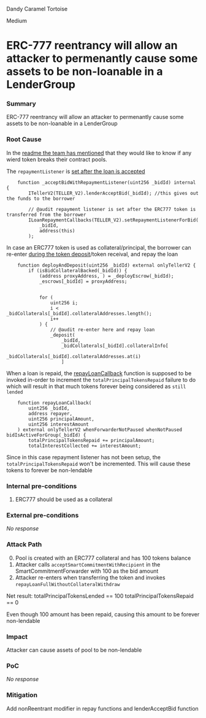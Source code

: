 Dandy Caramel Tortoise

Medium

# ERC-777 reentrancy will allow an attacker to permenantly cause some assets to be non-loanable in a LenderGroup

### Summary

ERC-777 reentrancy will allow an attacker to permenantly cause some assets to be non-loanable in a LenderGroup

### Root Cause

In the [readme the team has mentioned](https://github.com/sherlock-audit/2024-11-teller-finance-update/tree/main?tab=readme-ov-file#q-if-you-are-integrating-tokens-are-you-allowing-only-whitelisted-tokens-to-work-with-the-codebase-or-any-complying-with-the-standard-are-they-assumed-to-have-certain-properties-eg-be-non-reentrant-are-there-any-types-of-weird-tokens-you-want-to-integrate) that they would like to know if any wierd token breaks their contract pools. 

The `repaymentListener` is [set after the loan is accepted](https://github.com/sherlock-audit/2024-11-teller-finance-update/blob/0c8535728f97d37a4052d2a25909d28db886a422/teller-protocol-v2-audit-2024/packages/contracts/contracts/LenderCommitmentForwarder/extensions/LenderCommitmentGroup/LenderCommitmentGroup_Smart.sol#L581-L588)

```solidity
    function _acceptBidWithRepaymentListener(uint256 _bidId) internal {
        ITellerV2(TELLER_V2).lenderAcceptBid(_bidId); //this gives out the funds to the borrower

        // @audit repayment listener is set after the ERC777 token is transferred from the borrower
        ILoanRepaymentCallbacks(TELLER_V2).setRepaymentListenerForBid(
            _bidId,
            address(this)
        );
```

In case an ERC777 token is used as collateral/principal, the borrower can re-enter [during the token deposit](https://github.com/sherlock-audit/2024-11-teller-finance-update/blob/0c8535728f97d37a4052d2a25909d28db886a422/teller-protocol-v2-audit-2024/packages/contracts/contracts/CollateralManager.sol#L217)/token receival, and repay the loan

```solidity
    function deployAndDeposit(uint256 _bidId) external onlyTellerV2 {
        if (isBidCollateralBacked(_bidId)) {
            (address proxyAddress, ) = _deployEscrow(_bidId);
            _escrows[_bidId] = proxyAddress;


            for (
                uint256 i;
                i < _bidCollaterals[_bidId].collateralAddresses.length();
                i++
            ) {
                // @audit re-enter here and repay loan
                _deposit(
                    _bidId,
                    _bidCollaterals[_bidId].collateralInfo[
                        _bidCollaterals[_bidId].collateralAddresses.at(i)
                    ]
```

When a loan is repaid, the [repayLoanCallback](https://github.com/sherlock-audit/2024-11-teller-finance-update/blob/0c8535728f97d37a4052d2a25909d28db886a422/teller-protocol-v2-audit-2024/packages/contracts/contracts/LenderCommitmentForwarder/extensions/LenderCommitmentGroup/LenderCommitmentGroup_Smart.sol#L928-L936) function is supposed to be invoked in-order to increment the `totalPrincipalTokensRepaid` failure to do which will result in that much tokens forever being considered as `still lended`
```solidity
    function repayLoanCallback(
        uint256 _bidId,
        address repayer,
        uint256 principalAmount,
        uint256 interestAmount
    ) external onlyTellerV2 whenForwarderNotPaused whenNotPaused bidIsActiveForGroup(_bidId) { 
        totalPrincipalTokensRepaid += principalAmount;
        totalInterestCollected += interestAmount;
```

Since in this case repayment listener has not been setup, the `totalPrincipalTokensRepaid` won't be incremented. This will cause these tokens to forever be non-lendable

### Internal pre-conditions

1. ERC777 should be used as a collateral

### External pre-conditions

_No response_

### Attack Path

0. Pool is created with an ERC777 collateral and has 100 tokens balance
1. Attacker calls `acceptSmartCommitmentWithRecipient` in the SmartCommitmentForwarder with 100 as the bid amount
2. Attacker re-enters when transferring the token and invokes `repayLoanFullWithoutCollateralWithdraw`

Net result:
totalPrincipalTokensLended == 100
totalPrincipalTokensRepaid == 0

Even though 100 amount has been repaid, causing this amount to be forever non-lendable

### Impact

Attacker can cause assets of pool to be non-lendable

### PoC

_No response_

### Mitigation

Add nonReentrant modifier in repay functions and lenderAcceptBid function